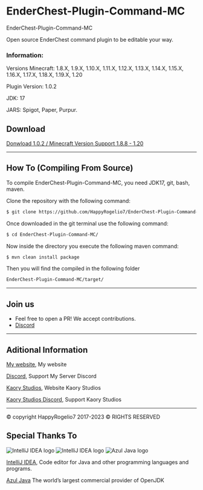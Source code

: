# EnderChest-Plugin-Command-MC
EnderChest-Plugin-Command-MC

Open source EnderChest command plugin to be editable your way.

### Information:
Versions Minecraft: 1.8.X, 1.9.X, 1.10.X, 1.11.X, 1.12.X, 1.13.X, 1.14.X, 1.15.X, 1.16.X, 1.17.X, 1.18.X, 1.19.X, 1.20

Plugin Version: 1.0.2

JDK: 17

JARS: Spigot, Paper, Purpur.

## Download

[Donwload 1.0.2 / Minecraft Version Support 1.8.8 - 1.20 ](https://github.com/HappyRogelio7/SEPARE-WORLD-ITEMS/blob/master/SepareWorldItems-Downloads/Updates/SepareWorldItems-1.2.20.jar)


---

## How To (Compiling From Source)

To compile EnderChest-Plugin-Command-MC, you need JDK17, git, bash, maven.

Clone the repository with the following command:
```bash
$ git clone https://github.com/HappyRogelio7/EnderChest-Plugin-Command-MC.git
```

Once downloaded in the git terminal use the following command:

```bash
$ cd EnderChest-Plugin-Command-MC/
```

Now inside the directory you execute the following maven command:

```bash
$ mvn clean install package
```

Then you will find the compiled in the following folder

```bash
EnderChest-Plugin-Command-MC/target/
```


---

## Join us

* Feel free to open a PR! We accept contributions.
* [Discord](https://discord.gg/3EebYUyeUX)

---

## Aditional Information

[My website](https://happyrogelio7.xyz), My website

[Discord](https://discord.gg/3EebYUyeUX), Support My Server Discord

[Kaory Studios](https://kaorystudios.xyz), Website Kaory Studios

[Kaory Studios Discord](https://discord.gg/Gw7m8kC), Support Kaory Studios

---

© copyright HappyRogelio7 2017-2023 ©
RIGHTS RESERVED

## Special Thanks To

![IntelliJ IDEA logo](https://resources.jetbrains.com/storage/products/company/brand/logos/IntelliJ_IDEA_icon.png?size=100px)
![IntelliJ IDEA logo](https://resources.jetbrains.com/storage/products/company/brand/logos/IntelliJ_IDEA.png)
![Azul Java logo](https://www.azul.com/wp-content/themes/azul/dist/img/logo.svg)

[IntelliJ IDEA](https://www.jetbrains.com/idea/), Code editor for Java and other programming languages and programs.

[Azul Java](https://www.azul.com/) The world’s largest commercial provider of OpenJDK